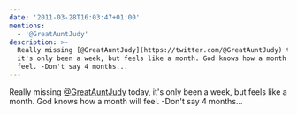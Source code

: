 ```yaml
---
date: '2011-03-28T16:03:47+01:00'
mentions:
  - '@GreatAuntJudy'
description: >-
  Really missing [@GreatAuntJudy](https://twitter.com/@GreatAuntJudy) today,
  it's only been a week, but feels like a month. God knows how a month will
  feel. -Don't say 4 months...
---
```

Really missing [@GreatAuntJudy](https://twitter.com/@GreatAuntJudy) today, it's only been a week, but feels like a month. God knows how a month will feel. -Don't say 4 months...
